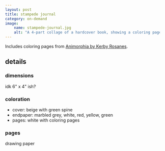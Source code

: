 ```yaml
---
layout: post
title: stampede journal
category: on-demand
image:
    name: stampede-journal.jpg
    alt: "A 4-part collage of a hardcover book, showing a coloring page with 'stampede!' written across it."
---
```


Includes coloring pages from [Animorphia by Kerby Rosanes](https://kerbyrosanes.com/animorphia).

## details

### dimensions

idk 6" x 4" ish?

### coloration

- cover: beige with green spine
- endpaper: marbled grey, white, red, yellow, green
- pages: white with coloring pages

### pages

drawing paper
